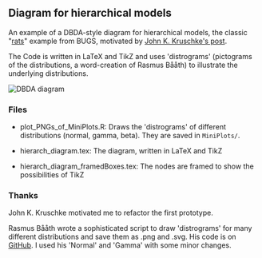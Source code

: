 ## Diagram for hierarchical models

An example of a DBDA-style diagram for hierarchical models, the classic "[rats](http://www.mrc-bsu.cam.ac.uk/bugs/documentation/exampVol1/node3.html)" example from BUGS, motivated by [John K. Kruschke's post](http://doingbayesiandataanalysis.blogspot.ch/2013/10/diagrams-for-hierarchical-models-we.html).

The Code is written in LaTeX and TikZ and uses 'distrograms' (pictograms of the distributions, a word-creation of Rasmus Bååth) to illustrate the underlying distributions.


![DBDA diagram](https://raw.github.com/tinu-schneider/DBDA_hierach_diagram/master/Example.png)


### Files
* plot_PNGs_of_MiniPlots.R: Draws the 'distrograms' of  different distributions (normal, gamma, beta). They are saved in `MiniPlots/`. 

* hierarch_diagram.tex: The diagram, written in LaTeX and TikZ
* hierarch_diagram_framedBoxes.tex: The nodes are framed to show the possibilities of TikZ

###  Thanks

John K. Kruschke motivated me to refactor the first prototype.

Rasmus Bååth wrote a sophisticated script to draw 'distrograms' for many different distributions and save them as .png and .svg. His code is on [GitHub](https://github.com/rasmusab/distribution_diagrams). I used his 'Normal' and 'Gamma' with some minor changes. 






